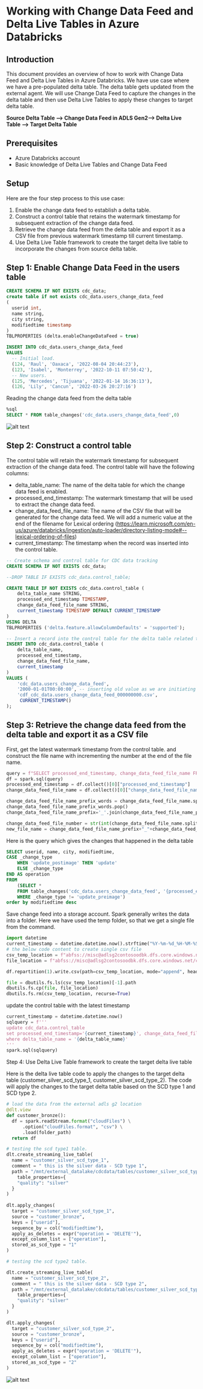 # Working with Change Data Feed and Delta Live Tables in Azure Databricks

## Introduction

This document provides an overview of how to work with Change Data Feed and Delta Live Tables in Azure Databricks. We have use case where we have a pre-populated delta table. The delta table gets updated from the external agent. We will use Change Data Feed to capture the changes in the delta table and then use Delta Live Tables to apply these changes to target delta table.

**Source Delta Table --> Change Data Feed in ADLS Gen2--> Delta Live Table --> Target Delta Table**

## Prerequisites

- Azure Databricks account
- Basic knowledge of Delta Live Tables and Change Data Feed

## Setup

Here are the four step process to this use case:
1. Enable the change data feed to establish a delta table.
2. Construct a control table that retains the watermark timestamp for subsequent extraction of the change data feed. 
3. Retrieve the change data feed from the delta table and export it as a CSV file from previous watermark timestamp till current timestamp.
4. Use Delta Live Table framework to create the target delta live table to incorporate the changes from source delta table.


## Step 1: Enable Change Data Feed in the users table

```sql
CREATE SCHEMA IF NOT EXISTS cdc_data;
create table if not exists cdc_data.users_change_data_feed
(
  userid int,
  name string, 
  city string, 
  modifiedtime timestamp
)
TBLPROPERTIES (delta.enableChangeDataFeed = true)
```
```sql
INSERT INTO cdc_data.users_change_data_feed
VALUES
  -- Initial load.
  (124, 'Raul', 'Oaxaca', '2022-08-04 20:44:23'),
  (123, 'Isabel', 'Monterrey', '2022-10-11 07:50:42'),
  -- New users.
  (125, 'Mercedes', 'Tijuana', '2022-01-14 16:36:13'),
  (126, 'Lily', 'Cancun', '2022-03-26 20:27:16')
```

Reading the change data feed from the delta table
```sql
%sql
SELECT * FROM table_changes('cdc_data.users_change_data_feed',0)
```
![alt text](change_data_feed_image.png)

## Step 2: Construct a control table 

The control table will retain the watermark timestamp for subsequent extraction of the change data feed. The control table will have the following columns:
- delta_table_name: The name of the delta table for which the change data feed is enabled.
- processed_end_timestamp: The watermark timestamp that will be used to extract the change data feed.
- change_data_feed_file_name: The name of the CSV file that will be generated for the change data feed. We will add a numeric value at the end of the filename for Lexical ordering (https://learn.microsoft.com/en-us/azure/databricks/ingestion/auto-loader/directory-listing-mode#--lexical-ordering-of-files)
- current_timestamp: The timestamp when the record was inserted into the control table.
    
```sql
-- Create schema and control table for CDC data tracking
CREATE SCHEMA IF NOT EXISTS cdc_data;

--DROP TABLE IF EXISTS cdc_data.control_table;

CREATE TABLE IF NOT EXISTS cdc_data.control_table (
    delta_table_name STRING,   
    processed_end_timestamp TIMESTAMP,
    change_data_feed_file_name STRING,
    current_timestamp TIMESTAMP DEFAULT CURRENT_TIMESTAMP
)
USING DELTA 
TBLPROPERTIES ('delta.feature.allowColumnDefaults' = 'supported');

 ```
```sql
-- Insert a record into the control table for the delta table related to user changes.
INSERT INTO cdc_data.control_table (
    delta_table_name,   
    processed_end_timestamp,
    change_data_feed_file_name,
    current_timestamp
)
VALUES (
    'cdc_data.users_change_data_feed',
    '2000-01-01T00:00:00', -- inserting old value as we are initiating the control table.
    'cdf_cdc_data.users_change_data_feed_000000000.csv',
     CURRENT_TIMESTAMP() 
);
```

## Step 3: Retrieve the change data feed from the delta table and export it as a CSV file

First, get the latest watermark timestamp from the control table. and construct the file name with incrementing the number at the end of the file name.

```python
query = f"SELECT processed_end_timestamp, change_data_feed_file_name FROM cdc_data.control_table where delta_table_name = '{delta_table_name}'"
df = spark.sql(query)
processed_end_timestamp = df.collect()[0]["processed_end_timestamp"]
change_data_feed_file_name = df.collect()[0]["change_data_feed_file_name"]

change_data_feed_file_name_prefix_words = change_data_feed_file_name.split(".")[0].split("_")
change_data_feed_file_name_prefix_words.pop()
change_data_feed_file_name_prefix='_'.join(change_data_feed_file_name_prefix_words)

change_data_feed_file_number = str(int(change_data_feed_file_name.split("_")[-1].split(".")[0])+1).zfill(9)
new_file_name = change_data_feed_file_name_prefix+"_"+change_data_feed_file_number+".csv"
```

Here is the query which gives the changes that happened in the delta table

```sql
SELECT userid, name, city, modifiedtime, 
CASE _change_type
    WHEN 'update_postimage' THEN 'update'
    ELSE _change_type
END AS operation
FROM 
    (SELECT *
    FROM table_changes('cdc_data.users_change_data_feed', '{processed_end_timestamp}')
    WHERE _change_type != 'update_preimage')
order by modifiedtime desc
```

Save change feed into a storage account. Spark generally writes the data into a folder. Here we have used the temp folder, so that we get a single file from the command. 

```python
import datetime
current_timestamp = datetime.datetime.now().strftime("%Y-%m-%d_%H-%M-%S")
# the below code content to create single csv file 
csv_temp_location = f"abfss://misc@adlsg2contosoodbk.dfs.core.windows.net/temp/change_data_feed1/cdf_{delta_table_name}_{current_timestamp}.csv"
file_location = f"abfss://misc@adlsg2contosoodbk.dfs.core.windows.net/change_data_feed1/cdf_{delta_table_name}_{current_timestamp}.csv"

df.repartition(1).write.csv(path=csv_temp_location, mode="append", header="true")

file = dbutils.fs.ls(csv_temp_location)[-1].path
dbutils.fs.cp(file, file_location)
dbutils.fs.rm(csv_temp_location, recurse=True)
```
update the control table with the latest timestamp

```python
current_timestamp = datetime.datetime.now()
sqlquery = f'''
update cdc_data.control_table 
set processed_end_timestamp='{current_timestamp}', change_data_feed_file_name='{new_file_name}', current_timestamp='{current_timestamp}'
where delta_table_name = '{delta_table_name}'
'''
spark.sql(sqlquery)
```

Step 4: Use Delta Live Table framework to create the target delta live table

Here is the delta live table code to apply the changes to the target delta table (customer_silver_scd_type_1, customer_silver_scd_type_2). The code will apply the changes to the target delta table based on the SCD type 1 and SCD type 2. 

```python
# load the data from the external adls g2 location
@dlt.view
def customer_bronze():
  df = spark.readStream.format("cloudFiles") \
      .option("cloudFiles.format", "csv") \
      .load(folder_path)
  return df

# testing the scd type1 table.
dlt.create_streaming_live_table(
  name = "customer_silver_scd_type_1",
  comment = " this is the silver data - SCD type 1",
  path = "/mnt/external_datalake/cdcdata/tables/customer_silver_scd_type_1",
    table_properties={
    "quality": "silver"
  }
)
  
dlt.apply_changes(
  target = "customer_silver_scd_type_1",
  source = "customer_bronze",
  keys = ["userid"],
  sequence_by = col("modifiedtime"),
  apply_as_deletes = expr("operation = 'DELETE'"),
  except_column_list = ["operation"],
  stored_as_scd_type = "1"
)

# testing the scd type2 table.

dlt.create_streaming_live_table(
  name = "customer_silver_scd_type_2",
  comment = " this is the silver data - SCD type 2",
  path = "/mnt/external_datalake/cdcdata/tables/customer_silver_scd_type_2",
    table_properties={
    "quality": "silver"
  }
)

dlt.apply_changes(
  target = "customer_silver_scd_type_2",
  source = "customer_bronze",
  keys = ["userid"],
  sequence_by = col("modifiedtime"),
  apply_as_deletes = expr("operation = 'DELETE'"),
  except_column_list = ["operation"],
  stored_as_scd_type = "2"
)
```


![alt text](DLTfileimage.png)